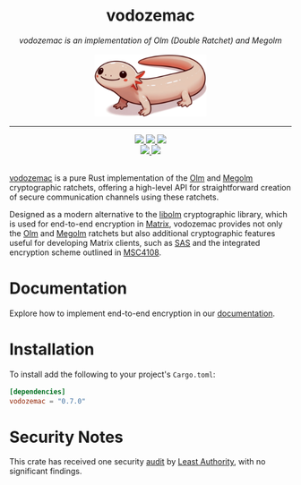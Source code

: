 <h1 align="center">vodozemac</h1>
<div align="center">
    <i>vodozemac is an implementation of Olm (Double Ratchet) and Megolm</i>
    <br/><br/>
    <a href="https://git-cliff.org">
        <img src="contrib/zemi.png" width="200"></a>
    <br>
    <hr>
    <a href="https://github.com/matrix-org/vodozemac/releases">
        <img src="https://img.shields.io/github/v/release/matrix-org/vodozemac?style=flat&labelColor=1C2E27&color=66845F&logo=GitHub&logoColor=white">
    </a>
    <a href="https://crates.io/crates/vodozemac/">
        <img src="https://img.shields.io/crates/v/vodozemac?style=flat&labelColor=1C2E27&color=66845F&logo=Rust&logoColor=white">
    </a>
    <a href="https://codecov.io/gh/matrix-org/vodozemac">
        <img src="https://img.shields.io/codecov/c/gh/matrix-org/vodozemac?style=flat&labelColor=1C2E27&color=66845F&logo=Codecov&logoColor=white">
    </a>
    <br>
    <a href="https://docs.rs/vodozemac/">
        <img src="https://img.shields.io/docsrs/vodozemac?style=flat&labelColor=1C2E27&color=66845F&logo=Rust&logoColor=white">
    </a>
    <a href="https://github.com/matrix-org/vodozemac/actions/workflows/ci.yml">
        <img src="https://img.shields.io/github/actions/workflow/status/matrix-org/vodozemac/ci.yml?style=flat&labelColor=1C2E27&color=66845F&logo=GitHub%20Actions&logoColor=white">
    </a>
    <br>
    <br>
</div>

[vodozemac] is a pure Rust implementation of the [Olm] and [Megolm]
cryptographic ratchets, offering a high-level API for straightforward creation
of secure communication channels using these ratchets.

Designed as a modern alternative to the [libolm] cryptographic library, which is
used for end-to-end encryption in [Matrix], vodozemac provides not only the
[Olm] and [Megolm] ratchets but also additional cryptographic features useful
for developing Matrix clients, such as [SAS] and the integrated encryption
scheme outlined in [MSC4108].

[vodozemac]: https://hjp.znanje.hr/index.php?show=search_by_id&id=f19vXxZ%2F
[Olm]: https://gitlab.matrix.org/matrix-org/olm/-/blob/master/docs/olm.md
[Megolm]: https://gitlab.matrix.org/matrix-org/olm/-/blob/master/docs/megolm.md
[libolm]: https://gitlab.matrix.org/matrix-org/olm
[SAS]: https://spec.matrix.org/v1.2/client-server-api/#short-authentication-string-sas-verification
[Matrix]: https://matrix.org
[MSC4108]: https://github.com/matrix-org/matrix-spec-proposals/pull/4108

# Documentation

Explore how to implement end-to-end encryption in our [documentation].

[documentation]: https://docs.rs/vodozemac/latest/vodozemac/

# Installation

To install add the following to your project's `Cargo.toml`:

```toml
[dependencies]
vodozemac = "0.7.0"
```

# Security Notes

This crate has received one security [audit] by [Least Authority], with no
significant findings.

[audit]: https://matrix.org/media/Least%20Authority%20-%20Matrix%20vodozemac%20Final%20Audit%20Report.pdf
[Least Authority]: https://leastauthority.com/
